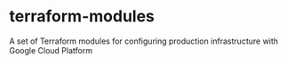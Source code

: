 # terraform-modules
A set of Terraform modules for configuring production infrastructure with Google Cloud Platform
